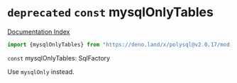 # `deprecated` `const` mysqlOnlyTables

[Documentation Index](../README.md)

```ts
import {mysqlOnlyTables} from "https://deno.land/x/polysql@v2.0.17/mod.ts"
```

`const` mysqlOnlyTables: SqlFactory

Use `mysqlOnly` instead.

